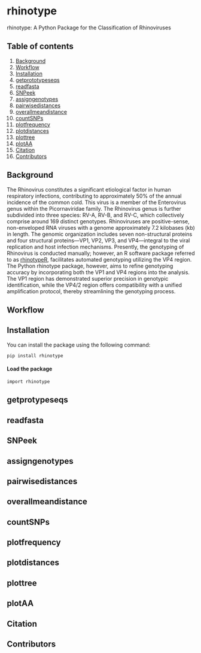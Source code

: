 # rhinotype
rhinotype: A Python Package for the Classification of Rhinoviruses

## Table of contents

1. [Background](#background)
2. [Workflow](#workflow)
3. [Installation](#installation)
4. [getprototypeseqs](#getprototypeseqs)
5. [readfasta](#readfasta)
6. [SNPeek](#snpeek)
7. [assigngenotypes](#assigngenotypes)
8. [pairwisedistances](#pairwisedistances)
9. [overallmeandistance](#overallmeandistance)
10. [countSNPs](#countsnps)
11. [plotfrequency](#plotfrequency)
12. [plotdistances](#plotdistances)
13. [plottree](#plottree)
14. [plotAA](#plotaa)
15. [Citation](#citation)
16. [Contributors](#contributors)

## <a id="background"></a>Background 

The Rhinovirus constitutes a significant etiological factor in human respiratory infections, contributing to approximately 50% of the annual incidence of the common cold. This virus is a member of the Enterovirus genus within the Picornaviridae family. The Rhinovirus genus is further subdivided into three species: RV-A, RV-B, and RV-C, which collectively comprise around 169 distinct genotypes. Rhinoviruses are positive-sense, non-enveloped RNA viruses with a genome approximately 7.2 kilobases (kb) in length. The genomic organization includes seven non-structural proteins and four structural proteins—VP1, VP2, VP3, and VP4—integral to the viral replication and host infection mechanisms. Presently, the genotyping of Rhinovirus is conducted manually; however, an R software package referred to as [rhinotypeR](https://github.com/omicscodeathon/rhinotypeR/tree/main), facilitates automated genotyping utilizing the VP4 region. The Python rhinotype package, however, aims to refine genotyping accuracy by incorporating both the VP1 and VP4 regions into the analysis. The VP1 region has demonstrated superior precision in genotypic identification, while the VP4/2 region offers compatibility with a unified amplification protocol, thereby streamlining the genotyping process.

## <a id="workflow"></a>Workflow

## <a id="installation"></a>Installation

You can install the package using the following command:

```
pip install rhinotype
```

#### Load the package

```
import rhinotype
```

## <a id="getprototypeseqs"></a>getprotypeseqs

## <a id="readfasta"></a>readfasta

## <a id="snpeek"></a>SNPeek

## <a id="assigngenotypes"></a>assigngenotypes

## <a id="pairwisedistances"></a>pairwisedistances

## <a id="overallmeandistance"></a>overallmeandistance

## <a id="countsnps"></a>countSNPs

## <a id="plotfrequency"></a>plotfrequency

## <a id="plotdistances"></a>plotdistances

## <a id="plottree"></a>plottree

## <a id="plotaa"></a>plotAA

## <a id="citation"></a>Citation

## <a id="contributors"></a>Contributors
